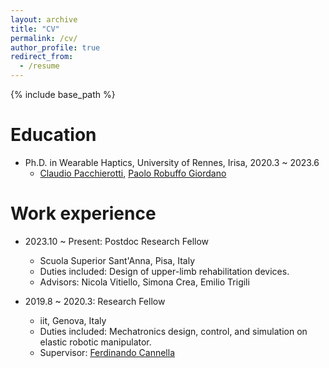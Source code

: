 ```yaml
---
layout: archive
title: "CV"
permalink: /cv/
author_profile: true
redirect_from:
  - /resume
---
```


{% include base_path %}

Education
======
<!--* B.S. in Automation, Nanjing Institute of Technology, 2014-->
<!--* M.S. in Control engineering, Harbin Institute of Technology, Shenzhen, 2014.9 ~ 2017.1
  * Supervisor: Yunjinag Lou (楼云江) -->
* Ph.D. in Wearable Haptics, University of Rennes, Irisa, 2020.3 ~ 2023.6
  * [Claudio Pacchierotti](https://team.inria.fr/rainbow/team/claudio-pacchierotti/), [Paolo Robuffo Giordano](https://team.inria.fr/rainbow/team/prg/)

Work experience
======
* 2023.10 ~ Present: Postdoc Research Fellow
  * Scuola Superior Sant'Anna, Pisa, Italy
  * Duties included: Design of upper-limb rehabilitation devices.
  * Advisors: Nicola Vitiello, Simona Crea, Emilio Trigili

* 2019.8 ~ 2020.3: Research Fellow
  * iit, Genova, Italy
  * Duties included: Mechatronics design, control, and simulation on elastic robotic manipulator.
  * Supervisor: [Ferdinando Cannella](https://www.iit.it/people-details/-/people/ferdinando-cannella)

<!--* 2018.1 ~ 2019.8: Software Engineer
  * Huawei Technology (华为，松山湖)
  * Duties included: Programming and implementation of embedded software system
  -->

 <!-- 
Skills
======
* CAD
* Skill 2
  * Sub-skill 2.1
  * Sub-skill 2.2
  * Sub-skill 2.3
* Skill 3

Publications
======
  <ul>{% for post in site.publications %}
    {% include archive-single-cv.html %}
  {% endfor %}</ul>
  
Talks
======
  <ul>{% for post in site.talks %}
    {% include archive-single-talk-cv.html %}
  {% endfor %}</ul>
  
Teaching
======
  <ul>{% for post in site.teaching %}
    {% include archive-single-cv.html %}
  {% endfor %}</ul>
  
Service and leadership
======
* Currently signed in to 43 different slack teams
-->
